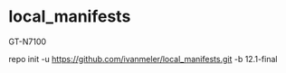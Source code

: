 local_manifests
===============
GT-N7100

repo init -u https://github.com/ivanmeler/local_manifests.git -b 12.1-final
